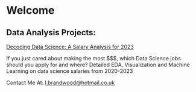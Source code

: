 # Welcome

## Data Analysis Projects: 

[Decoding Data Science: A Salary Analysis for 2023](data_science_salaries.md)

If you just cared about making the most $$$, which Data Science jobs should you apply for and where?
Detailed EDA, Visualization and Machine Learning on data science salaries from 2020-2023

Contact Me At:
[l.brandwood@hotmail.co.uk](mailto:l.brandwood@hotmail.co.uk)

